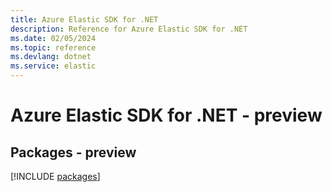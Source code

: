 ```yaml
---
title: Azure Elastic SDK for .NET
description: Reference for Azure Elastic SDK for .NET
ms.date: 02/05/2024
ms.topic: reference
ms.devlang: dotnet
ms.service: elastic
---
```

# Azure Elastic SDK for .NET - preview
## Packages - preview
[!INCLUDE [packages](elastic-index.md)]